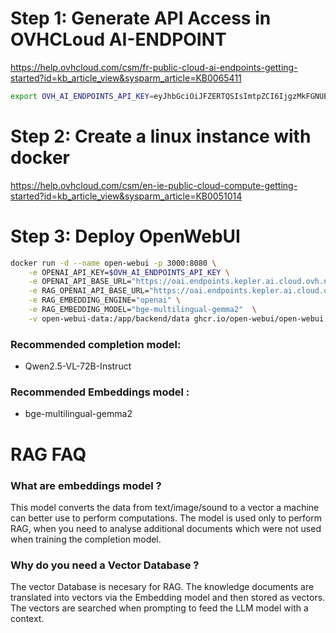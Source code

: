 # Step 1: Generate API Access in OVHCLoud AI-ENDPOINT
https://help.ovhcloud.com/csm/fr-public-cloud-ai-endpoints-getting-started?id=kb_article_view&sysparm_article=KB0065411


```bash
export OVH_AI_ENDPOINTS_API_KEY=eyJhbGciOiJFZERTQSIsImtpZCI6IjgzMkFGNUE5ODg3MzFCMDNGM0EzMTRFMDJFRUJFRjBGNDE5MUY0Q0YiLCJraW5kIjoicGF0Iiwkcwuy-KOO49AklW0_QH93gV_LAQ
```

# Step 2: Create a linux instance with docker
https://help.ovhcloud.com/csm/en-ie-public-cloud-compute-getting-started?id=kb_article_view&sysparm_article=KB0051014


# Step 3: Deploy OpenWebUI
```bash
docker run -d --name open-webui -p 3000:8080 \
    -e OPENAI_API_KEY=$OVH_AI_ENDPOINTS_API_KEY \
    -e OPENAI_API_BASE_URL="https://oai.endpoints.kepler.ai.cloud.ovh.net/v1" \
    -e RAG_OPENAI_API_BASE_URL="https://oai.endpoints.kepler.ai.cloud.ovh.net/v1/embeddings" \
    -e RAG_EMBEDDING_ENGINE="openai" \
    -e RAG_EMBEDDING_MODEL="bge-multilingual-gemma2"  \
    -v open-webui-data:/app/backend/data ghcr.io/open-webui/open-webui:main
```

### Recommended completion model:
* Qwen2.5-VL-72B-Instruct

### Recommended Embeddings model :
* bge-multilingual-gemma2

# RAG FAQ
### What are embeddings model ?
This model converts the data from text/image/sound to a vector a machine can better use to perform computations.
The model is used only to perform RAG, when you need to analyse additional documents which were not used when training the completion model.

### Why do you need a Vector Database ?
The vector Database is necesary for RAG. The knowledge documents are translated into vectors via the Embedding model and then stored as vectors.
The vectors are searched when prompting to feed the LLM model with a context.
